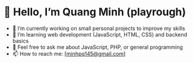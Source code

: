 # 👋 Hello, I’m Quang Minh (playrough)

- 🔭 I’m currently working on small personal projects to improve my skills  
- 🌱 I’m learning web development (JavaScript, HTML, CSS) and backend basics  
- 💬 Feel free to ask me about JavaScript, PHP, or general programming  
- 📫 How to reach me: [minhpq145@gmail.com]
